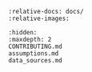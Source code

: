 ```{include} ../README.md
:relative-docs: docs/
:relative-images:
```

```{toctree}
:hidden:
:maxdepth: 2
CONTRIBUTING.md
assumptions.md
data_sources.md
```
